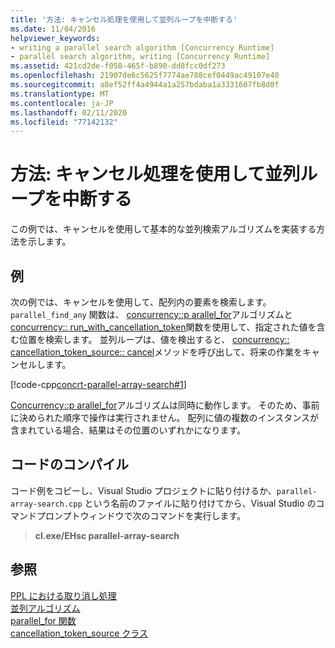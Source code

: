```yaml
---
title: '方法: キャンセル処理を使用して並列ループを中断する'
ms.date: 11/04/2016
helpviewer_keywords:
- writing a parallel search algorithm [Concurrency Runtime]
- parallel search algorithm, writing [Concurrency Runtime]
ms.assetid: 421cd2de-f058-465f-b890-dd8fcc0df273
ms.openlocfilehash: 21907de6c5625f7774ae788cef0449ac49107e40
ms.sourcegitcommit: a8ef52ff4a4944a1a257bdaba1a3331607fb8d0f
ms.translationtype: MT
ms.contentlocale: ja-JP
ms.lasthandoff: 02/11/2020
ms.locfileid: "77142132"
---
```

# <a name="how-to-use-cancellation-to-break-from-a-parallel-loop"></a>方法: キャンセル処理を使用して並列ループを中断する

この例では、キャンセルを使用して基本的な並列検索アルゴリズムを実装する方法を示します。

## <a name="example"></a>例

次の例では、キャンセルを使用して、配列内の要素を検索します。 `parallel_find_any` 関数は、 [concurrency::p arallel_for](reference/concurrency-namespace-functions.md#parallel_for)アルゴリズムと[concurrency:: run_with_cancellation_token](reference/concurrency-namespace-functions.md#run_with_cancellation_token)関数を使用して、指定された値を含む位置を検索します。 並列ループは、値を検出すると、 [concurrency:: cancellation_token_source:: cancel](reference/cancellation-token-source-class.md#cancel)メソッドを呼び出して、将来の作業をキャンセルします。

[!code-cpp[concrt-parallel-array-search#1](../../parallel/concrt/codesnippet/cpp/how-to-use-cancellation-to-break-from-a-parallel-loop_1.cpp)]

[Concurrency::p arallel_for](reference/concurrency-namespace-functions.md#parallel_for)アルゴリズムは同時に動作します。 そのため、事前に決められた順序で操作は実行されません。 配列に値の複数のインスタンスが含まれている場合、結果はその位置のいずれかになります。

## <a name="compiling-the-code"></a>コードのコンパイル

コード例をコピーし、Visual Studio プロジェクトに貼り付けるか、`parallel-array-search.cpp` という名前のファイルに貼り付けてから、Visual Studio のコマンドプロンプトウィンドウで次のコマンドを実行します。

> **cl.exe/EHsc parallel-array-search**

## <a name="see-also"></a>参照

[PPL における取り消し処理](cancellation-in-the-ppl.md)<br/>
[並列アルゴリズム](../../parallel/concrt/parallel-algorithms.md)<br/>
[parallel_for 関数](reference/concurrency-namespace-functions.md#parallel_for)<br/>
[cancellation_token_source クラス](../../parallel/concrt/reference/cancellation-token-source-class.md)
